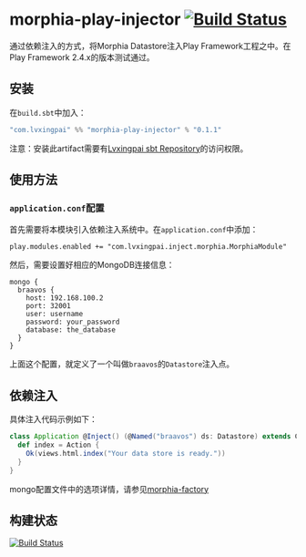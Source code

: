 # morphia-play-injector [![Build Status](http://ci2.lvxingpai.com/buildStatus/icon?job=MorphiaPlayInjector)](http://ci2.lvxingpai.com/job/MorphiaPlayInjector/)

通过依赖注入的方式，将Morphia Datastore注入Play Framework工程之中。在Play Framework 2.4.x的版本测试通过。

## 安装

在`build.sbt`中加入：

```sbt
"com.lvxingpai" %% "morphia-play-injector" % "0.1.1"
```

注意：安装此artifact需要有[Lvxingpai sbt Repository](http://nexus.lvxingpai.com)的访问权限。

## 使用方法

### `application.conf`配置

首先需要将本模块引入依赖注入系统中。在`application.conf`中添加：

```
play.modules.enabled += "com.lvxingpai.inject.morphia.MorphiaModule"
```

然后，需要设置好相应的MongoDB连接信息：

```
mongo {
  braavos {
    host: 192.168.100.2
    port: 32001
    user: username
    password: your_password
    database: the_database
  }
}
```

上面这个配置，就定义了一个叫做`braavos`的`Datastore`注入点。

## 依赖注入

具体注入代码示例如下：

```scala
class Application @Inject() (@Named("braavos") ds: Datastore) extends Controller {
  def index = Action {
    Ok(views.html.index("Your data store is ready."))
  }
}
```

mongo配置文件中的选项详情，请参见[morphia-factory](https://github.com/Lvxingpai/morphia-factory)

## 构建状态

[![Build Status](http://ci2.lvxingpai.com/buildStatus/icon?job=MorphiaPlayInjector)](http://ci2.lvxingpai.com/job/MorphiaPlayInjector/)
